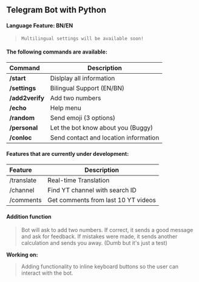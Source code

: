 ## Telegram Bot with Python

#### Language Feature: BN/EN
> `Multilingual settings will be available soon!`

#### The following commands are available:
| Command | Description |
|:-------|-----------|
| **/start** | Dislplay all information |
| **/settings** | Bilingual Support (EN/BN) |
| **/add2verify** | Add two numbers |
| **/echo** | Help menu |
| **/random** | Send emoji (3 options) |
| **/personal** | Let the bot know about you (Buggy) |
| **/conloc** | Send contact and location information |


#### Features that are currently under development:
| Feature | Description |
|:-------|-----------|
| /translate | Real-time Translation |
| /channel | Find YT channel with search ID |
| /comments | Get comments from last 10 YT videos |


#### Addition function
> Bot will ask to add two numbers. If correct, it sends a good message and ask for feedback. If mistakes were made, it sends another calculation and sends you away. (Dumb but it's just a test)

**Working on:**
> Adding functionality to inline keyboard buttons so the user can interact with the bot.   

